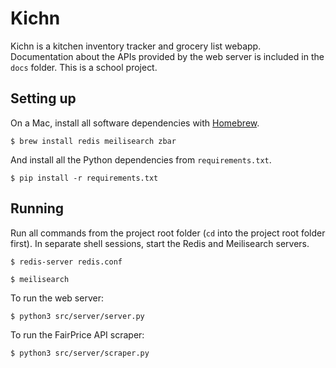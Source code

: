 # Kichn

Kichn is a kitchen inventory tracker and grocery list webapp. Documentation about the APIs provided by the web server is included in the `docs` folder. This is a school project.

## Setting up

On a Mac, install all software dependencies with [Homebrew](https://brew.sh/).

```
$ brew install redis meilisearch zbar
```

And install all the Python dependencies from `requirements.txt`.

```
$ pip install -r requirements.txt
```

## Running

Run all commands from the project root folder (`cd` into the project root folder first). In separate shell sessions, start the Redis and Meilisearch servers.

```
$ redis-server redis.conf
```

```
$ meilisearch
```

To run the web server:

```
$ python3 src/server/server.py
```

To run the FairPrice API scraper:

```
$ python3 src/server/scraper.py
```
